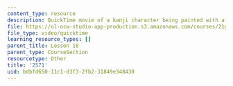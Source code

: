 ```yaml
---
content_type: resource
description: QuickTime movie of a kanji character being painted with a brush.
file: https://ol-ocw-studio-app-production.s3.amazonaws.com/courses/21g-504-japanese-iv-spring-2009/bdbfd65011c1d3f32fb231849e348430_2571.mov
file_type: video/quicktime
learning_resource_types: []
parent_title: Lesson 18
parent_type: CourseSection
resourcetype: Other
title: '2571'
uid: bdbfd650-11c1-d3f3-2fb2-31849e348430
---
```

